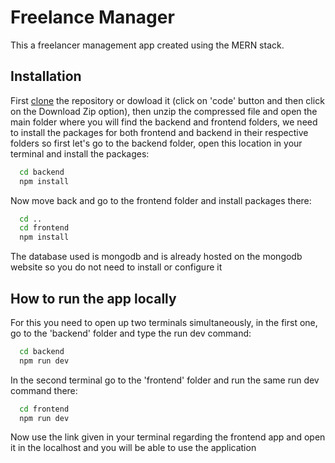 # Freelance Manager

This a freelancer management app created using the MERN stack.


## Installation

First [clone](https://docs.github.com/en/repositories/creating-and-managing-repositories/cloning-a-repository) the repository or dowload it (click on 'code' button and then click on the Download Zip option), then unzip the compressed file and open the main folder where you will find the backend and frontend folders, we need to install the packages for both frontend and backend in their respective folders so first let's go to the backend folder, open this location in your terminal and install the packages:

```bash
  cd backend
  npm install
```

Now move back and go to the frontend folder and install packages there:

```bash
  cd ..
  cd frontend
  npm install
```

The database used is mongodb and is already hosted on the mongodb website so you do not need to install or configure it 



## How to run the app locally

For this you need to open up two terminals simultaneously, in the first one, go to the 'backend' folder and type the run dev command:
```bash
  cd backend
  npm run dev
```
In the second terminal go to the 'frontend' folder and run the same run dev command there:
```bash
  cd frontend
  npm run dev
```

Now use the link given in your terminal regarding the frontend app and open it in the localhost and you will be able to use the application
